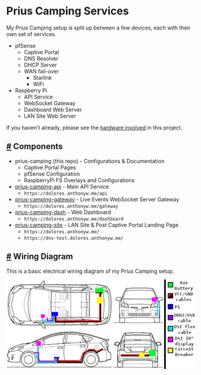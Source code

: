 # Prius Camping Services

My Prius Camping setup is split up between a few devices, each with their own set of services.

- pfSense
  - Captive Portal
  - DNS Resolver
  - DHCP Server
  - WAN fail-over
    - Starlink
    - WiFi
- Raspberry Pi
  - API Service
  - WebSocket Gateway
  - Dashboard Web Server
  - LAN Site Web Server

If you haven't already, please see the [hardware involved](./prius_camping.md#hardware) in this project.


## [#](#components) Components

- prius-camping (this repo) - Configurations & Documentation
  - Captive Portal Pages
  - pfSense Configuration
  - RaspberryPi FS Overlays and Configurations
- [prius-camping-api](https://github.com/anthonywww/prius-camping-api) - Main API Service
  - `https://dolores.anthonyw.me/api`
- [prius-camping-gateway](https://github.com/anthonywww/prius-camping-gateway) - Live Events WebSocket Server Gateway
  - `https://dolores.anthonyw.me/gateway`
- [prius-camping-dash](https://github.com/anthonywww/prius-camping-dash) - Web Dashboard
  - `https://dolores.anthonyw.me/dashboard`
- [prius-camping-site](https://github.com/anthonywww/prius-camping-site) - LAN Site & Post Captive Portal Landing Page
  - `https://dolores.anthonyw.me/`
  - `https://dns-test.dolores.anthonyw.me/`


## [#](#wiring-diagram) Wiring Diagram

This is a basic electrical wiring diagram of my Prius Camping setup.

![wiring diagram](../images/prius_wiring.png)

